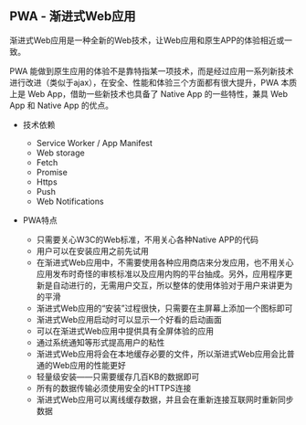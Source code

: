 ## PWA - 渐进式Web应用

渐进式Web应用是一种全新的Web技术，让Web应用和原生APP的体验相近或一致。

PWA 能做到原生应用的体验不是靠特指某一项技术，而是经过应用一系列新技术进行改进（类似于ajax），在安全、性能和体验三个方面都有很大提升，PWA 本质上是 Web App，借助一些新技术也具备了 Native App 的一些特性，兼具 Web App 和 Native App 的优点。

* 技术依赖

  - Service Worker / App Manifest
  - Web storage
  - Fetch
  - Promise
  - Https
  - Push
  - Web Notifications

* PWA特点

  - 只需要关心W3C的Web标准，不用关心各种Native APP的代码
  - 用户可以在安装应用之前先试用
  - 在渐进式Web应用中，不需要使用各种应用商店来分发应用，也不用关心应用发布时奇怪的审核标准以及应用内购的平台抽成。另外，应用程序更新是自动进行的，无需用户交互，所以整体的使用体验对于用户来讲更为的平滑
  - 渐进式Web应用的“安装”过程很快，只需要在主屏幕上添加一个图标即可
  - 渐进式Web应用启动时可以显示一个好看的启动画面
  - 可以在渐进式Web应用中提供具有全屏体验的应用
  - 通过系统通知等形式提高用户的粘性
  - 渐进式Web应用将会在本地缓存必要的文件，所以渐进式Web应用会比普通的Web应用的性能更好
  - 轻量级安装——只需要缓存几百KB的数据即可
  - 所有的数据传输必须使用安全的HTTPS连接
  - 渐进式Web应用可以离线缓存数据，并且会在重新连接互联网时重新同步数据

